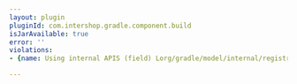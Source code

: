 ```yaml
---
layout: plugin
pluginId: com.intershop.gradle.component.build
isJarAvailable: true
error: ''
violations:
- {name: Using internal APIS (field) Lorg/gradle/model/internal/registry/ModelRegistry;}

---
```


